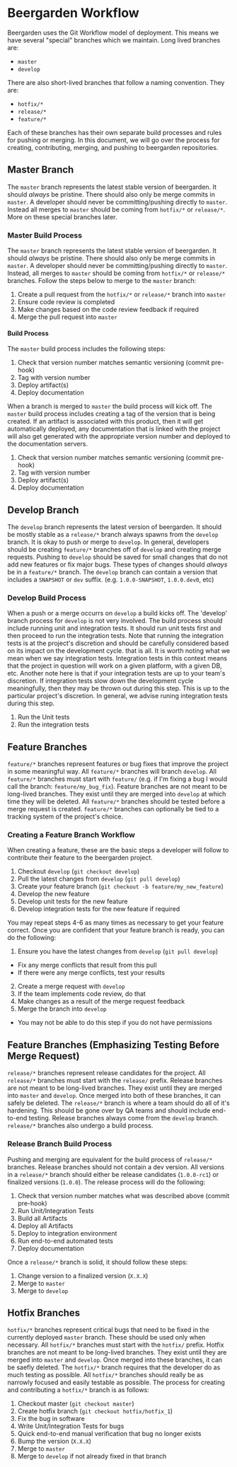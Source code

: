 # Beergarden Workflow

Beergarden uses the Git Workflow model of deployment. This means we have several
"special" branches which we maintain.  Long lived branches are:

* `master`
* `develop`

There are also short-lived branches that follow a naming convention. They are:

* `hotfix/*`
* `release/*`
* `feature/*`

Each of these branches has their own separate build processes and rules for
pushing or merging. In this document, we will go over the process for creating,
contributing, merging, and pushing to beergarden repositories.

## Master Branch

The `master` branch represents the latest stable version of beergarden. It
should _always_ be pristine. There should also only be merge commits in
`master`. A  developer should never be committing/pushing directly to `master`.
Instead all merges to `master` should be coming from `hotfix/*` or `release/*`.
More on these special branches later.

### Master Build Process

The `master` branch represents the latest stable version of beergarden. It should _always_ be pristine. There should also only be merge commits in `master`. A developer should never be committing/pushing directly to `master`. Instead, all merges to `master` should be coming from `hotfix/*` or `release/*` branches. Follow the steps below to merge to the `master` branch: 
1. Create a pull request from the `hotfix/*` or `release/*` branch into `master`
2. Ensure code review is completed
3. Make changes based on the code review feedback if required
4. Merge the pull request into `master`

#### Build Process

The `master` build process includes the following steps:

1. Check that version number matches semantic versioning (commit pre-hook)
2. Tag with version number
3. Deploy artifact(s)
4. Deploy documentation

When a branch is merged to `master` the build process will kick off. The
`master` build process includes creating a tag of the version that is being
created. If an artifact is associated with this product, then it will get
automatically deployed, any documentation that is linked with the project will
also get generated with the appropriate version number and deployed to the
documentation servers.

1. Check that version number matches semantic versioning (commit pre-hook)
2. Tag with version number
3. Deploy artifact(s)
4. Deploy documentation

## Develop Branch

The `develop` branch represents the latest version of beergarden. It should be
mostly stable as a `release/*` branch always spawns from the `develop` branch.
It is okay to push or merge to `develop`. In general, developers should be
creating `feature/*` branches off of `develop` and creating merge requests.
Pushing to `develop` should be saved for small changes that do not add new
features or fix major bugs. These types of changes should _always_ be in a
`feature/*` branch. The `develop` branch can contain a version that includes
a `SNAPSHOT` or `dev` suffix. (e.g. `1.0.0-SNAPSHOT`, `1.0.0.dev0`, etc)

### Develop Build Process

When a push or a merge occurrs on `develop` a build kicks off. The 'develop' branch process
for `develop` is not very involved. The build process should include running unit and integration tests. It should run unit tests first and then proceed to run the integration tests. Note that running the integration tests is at the project's discretion and should be carefully considered based on its impact on the development cycle. 
that is all. It is worth noting what we mean when we say integration tests.
Integration tests in this context means that the project in question will work
on a given platform, with a given DB, etc. Another note here is that if your
integration tests are up to your team's discretion. If integration tests slow
down the development cycle meaningfully, then they may be thrown out during this
step. This is up to the particular project's discretion. In general, we advise
runing integration tests during this step.

1. Run the Unit tests
2. Run the integration tests

## Feature Branches

`feature/*` branches represent features or bug fixes that improve the project
in some meaningful way. All `feature/*` branches will branch `develop`. All
`feature/*` branches must start with `feature/` (e.g. if I'm fixing a bug
I would call the branch: `feature/my_bug_fix`). Feature branches are not meant
to be long-lived branches. They exist until they are merged into `develop` at
which time they will be deleted. All `feature/*` branches should be tested
before a merge request is created. `feature/*` branches can optionally be tied
to a tracking system of the project's choice.

### Creating a Feature Branch Workflow

When creating a feature, these are the basic steps a developer will follow to
contribute their feature to the beergarden project.

1. Checkout `develop` (`git checkout develop`)
2. Pull the latest changes from `develop` (`git pull develop`)
3. Create your feature branch (`git checkout -b feature/my_new_feature`)
4. Develop the new feature
5. Develop unit tests for the new feature
6. Develop integration tests for the new feature if required

You may repeat steps 4-6 as many times as necessary to get your feature correct.
Once you are confident that your feature branch is ready, you can do the
following:

1. Ensure you have the latest changes from `develop` (`git pull develop`)
  * Fix any merge conflicts that result from this pull
  * If there were any merge conflicts, test your results
2. Create a merge request with `develop`
3. If the team implements code review, do that
4. Make changes as a result of the merge request feedback
5. Merge the branch into `develop`
  * You may not be able to do this step if you do not have permissions

## Feature Branches (Emphasizing Testing Before Merge Request)

`release/*` branches represent release candidates for the project. All
`release/*` branches must start with the `release/` prefix. Release branches
are not meant to be long-lived branches. They exist until they are merged into
`master` and `develop`. Once merged into both of these branches, it can safely
be deleted. The `release/*` branch is where a team should do all of it's
hardening. This should be gone over by QA teams and should include end-to-end
testing. Release branches always come from the `develop` branch. `release/*`
branches also undergo a build process.

### Release Branch Build Process

Pushing and merging are equivalent for the build process of `release/*`
branches. Release branches should not contain a dev version. All versions in
a `release/*` branch should either be release candidates (`1.0.0-rc1`) or
finalized versions (`1.0.0`). The release process will do the following:

1. Check that version number matches what was described above (commit pre-hook)
2. Run Unit/Integration Tests
3. Build all Artifacts
4. Deploy all Artifacts
5. Deploy to integration environment
6. Run end-to-end automated tests
7. Deploy documentation

Once a `release/*` branch is solid, it should follow these steps:

1. Change version to a finalized version (`X.X.X`)
2. Merge to `master`
3. Merge to `develop`

## Hotfix Branches

`hotfix/*` branches represent critical bugs that need to be fixed in the
currently deployed `master` branch. These should be used only when necessary.
All `hotfix/*` branches must start with the `hotfix/` prefix. Hotfix branches
are not meant to be long-lived branches. They exist until they are merged into
`master` and `develop`. Once merged into these branches, it can be saefly
deleted. The `hotfix/*` branch requires that the developer do as much testing
as possible. All `hotfix/*` branches should really be as narrowly focused and
easily testable as possible. The process for creating and contributing a
`hotfix/*` branch is as follows:

1. Checkout master (`git checkout master`)
2. Create hotfix branch (`git checkout hotfix/hotfix_1`)
3. Fix the bug in software
4. Write Unit/Integration Tests for bugs
5. Quick end-to-end manual verification that bug no longer exists
6. Bump the version (`X.X.X`)
7. Merge to `master`
8. Merge to `develop` if not already fixed in that branch